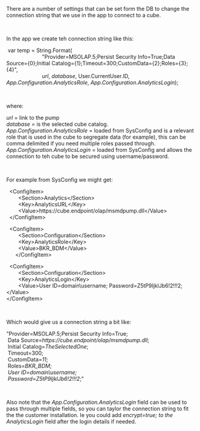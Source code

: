 <p>There are a number of settings that can be set form the DB to change the connection string that we use in the app to connect to a cube.</p>
<p>&nbsp;</p>
<p>In the app we create teh connection string like this:</p>
<p>&nbsp;var temp = String.Format(<br />
&nbsp;&nbsp;&nbsp;&nbsp;&nbsp;&nbsp;&nbsp;&nbsp;&nbsp;&nbsp;&nbsp;&nbsp;&nbsp;&nbsp;&nbsp;&nbsp;&nbsp;&nbsp;&nbsp;&nbsp;&nbsp;&nbsp;&nbsp; "Provider=MSOLAP.5;Persist Security Info=True;Data Source={0};Initial Catalog={1};Timeout=300;CustomData={2};Roles={3};{4}",<br />
&nbsp;&nbsp;&nbsp;&nbsp;&nbsp;&nbsp;&nbsp;&nbsp;&nbsp;&nbsp;&nbsp;&nbsp;&nbsp;&nbsp;&nbsp;&nbsp;&nbsp;&nbsp;&nbsp;&nbsp;&nbsp;&nbsp;&nbsp; <em>url</em>, <em>database</em>, User.CurrentUser.ID, <em>App.Configuration.AnalyticsRole</em>, <em>App.Configuration.AnalyticsLogin</em>);</p>
<p>&nbsp;</p>
<p>where:</p>
<p><em>url</em> = link to the pump<br />
<em>database</em> = is the selected cube catalog.<br />
<em>App.Configuration.AnalyticsRole</em> = loaded from SysConfig and is a relevant role that is used in the cube to segregate data (for example), this can be comma delimited if you need multiple roles passed through.<br />
<em>App.Configuration.AnalyticsLogin</em> = loaded from SysConfig and allows the connection to teh cube to be secured using username/password.</p>
<p>&nbsp;</p>
<p>For example from SysConfig we might get:</p>
<p>&nbsp; &lt;ConfigItem&gt;<br />
&nbsp;&nbsp;&nbsp;&nbsp;&nbsp;&nbsp;&nbsp; &lt;Section&gt;Analytics&lt;/Section&gt;<br />
&nbsp;&nbsp;&nbsp;&nbsp;&nbsp;&nbsp;&nbsp; &lt;Key&gt;AnalyticsURL&lt;/Key&gt;<br />
&nbsp;&nbsp;&nbsp;&nbsp;&nbsp;&nbsp;&nbsp; &lt;Value&gt;https://cube.endpoint/olap/msmdpump.dll&lt;/Value&gt;<br />
&nbsp; &lt;/ConfigItem&gt;</p>
<p>&nbsp;&nbsp;&lt;ConfigItem&gt;<br />
&nbsp;&nbsp;&nbsp;&nbsp;&nbsp;&nbsp;&nbsp; &lt;Section&gt;Configuration&lt;/Section&gt;<br />
&nbsp;&nbsp;&nbsp;&nbsp;&nbsp;&nbsp;&nbsp; &lt;Key&gt;AnalyticsRole&lt;/Key&gt;<br />
&nbsp;&nbsp;&nbsp;&nbsp;&nbsp;&nbsp;&nbsp; &lt;Value&gt;BKR_BDM&lt;/Value&gt;<br />
&nbsp;&nbsp;&nbsp;&nbsp;&nbsp; &lt;/ConfigItem&gt;</p>
<p>&nbsp; &lt;ConfigItem&gt;<br />
&nbsp;&nbsp;&nbsp;&nbsp;&nbsp;&nbsp;&nbsp; &lt;Section&gt;Configuration&lt;/Section&gt;<br />
&nbsp;&nbsp;&nbsp;&nbsp;&nbsp;&nbsp;&nbsp; &lt;Key&gt;AnalyticsLogin&lt;/Key&gt;<br />
&nbsp;&nbsp;&nbsp;&nbsp;&nbsp;&nbsp;&nbsp; &lt;Value&gt;User ID=domain\username; Password=Z5tP9IjklJb6!2!!!2;&lt;/Value&gt;<br />
&lt;/ConfigItem&gt;</p>
<p>&nbsp;</p>
<p>Which would give us a connection string a bit like:</p>
<p>"Provider=MSOLAP.5;Persist Security Info=True;<br />
&nbsp;Data Source=<em>https://cube.endpoint/olap/msmdpump.dll</em>;<br />
&nbsp;Initial Catalog=<em>TheSelectedOne</em>;<br />
&nbsp;Timeout=300;<br />
&nbsp;CustomData=<em>11</em>;<br />
&nbsp;Roles=<em>BKR_BDM</em>;<br />
&nbsp;<em>User ID=domain\username; <br />
&nbsp;Password=Z5tP9IjklJb6!2!!!2</em>;"</p>
<p>&nbsp;</p>
<p>Also note that the <em>App.Configuration.AnalyticsLogin</em> field can be used to pass through multiple fields, so you can taylor the connection string to fit the the customer installation. Ie you could add <em>encrypt=true; to the AnalyticsLogin</em> field after the login details if needed.</p>
<p>&nbsp;</p>
<p>&nbsp;</p>